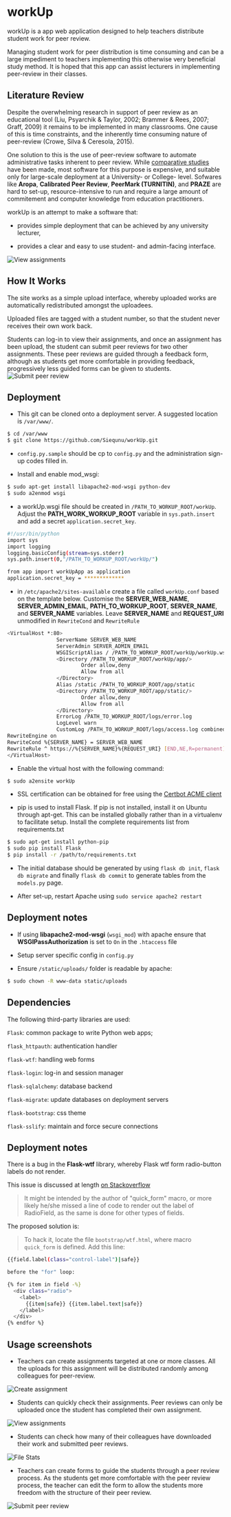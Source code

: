 # workUp
workUp is a app web application designed to help teachers distribute student work for peer review.

Managing student work for peer distribution is time consuming and can be a large impediment to
teachers implementing this otherwise very beneficial study method. It is hoped that this app can
assist lecturers in implementing peer-review in their classes.

## Literature Review

Despite the overwhelming research in support of peer review as an educational tool (Liu, Psyarchik & Taylor, 2002; Brammer & Rees, 2007; Graff, 2009)
it remains to be implemented in many classrooms. One cause of this is time constraints, and the inherently time consuming nature of peer-review (Crowe, Silva & Ceresola, 2015).

One solution to this is the use of peer-review software to automate administrative tasks inherent to peer review. While [comparative studies](https://www.reap.ac.uk/PEER/Software.aspx) have
been made, most software for this purpose is expensive, and suitable only for large-scale deployment at a University- or College- level. Sofwares like **Aropa**, **Calibrated Peer Review**,
**PeerMark (TURNITIN)**, and **PRAZE** are hard to set-up, resource-intensive to run and require a large amount of commitement and computer knowledge from education practitioners.

workUp is an attempt to make a software that:

* provides simple deployment that can be achieved by any university lecturer,

* provides a clear and easy to use student- and admin-facing interface.

![View assignments](https://raw.githubusercontent.com/Siequnu/workUp/master/assets/view_assignments.png)

## How It Works

The site works as a simple upload interface, whereby uploaded works are automatically
redistributed amongst the uploadees.

Uploaded files are tagged with a student number, so that the student never receives
their own work back.

Students can log-in to view their assignments, and once an assignment has been upload, the student
can submit peer reviews for two other assignments. These peer reviews are guided through a feedback form,
although as students get more comfortable in providing feedback, progressively less guided forms can be
given to students.
![Submit peer review](https://raw.githubusercontent.com/Siequnu/workUp/master/assets/submit_peerreview.png)


## Deployment

* This git can be cloned onto a deployment server. A suggested location is `/var/www/`.
```sh
$ cd /var/www
$ git clone https://github.com/Siequnu/workUp.git
```

* `config.py.sample` should be cp to `config.py` and the administration sign-up codes filled in.

* Install and enable mod_wsgi:
```sh
$ sudo apt-get install libapache2-mod-wsgi python-dev
$ sudo a2enmod wsgi 
```

* a workUp.wsgi file should be created in `/PATH_TO_WORKUP_ROOT/workUp`. Adjust the **PATH_WORK_WORKUP_ROOT** variable in `sys.path.insert`
and add a secret `application.secret_key`.

```sh
#!/usr/bin/python
import sys
import logging
logging.basicConfig(stream=sys.stderr)
sys.path.insert(0,"/PATH_TO_WORKUP_ROOT/workUp/")

from app import workUpApp as application
application.secret_key = *************
```

* in `/etc/apache2/sites-available` create a file called `workUp.conf` based on the template below. Customise the
**SERVER_WEB_NAME**, **SERVER_ADMIN_EMAIL**, **PATH_TO_WORKUP_ROOT**, **SERVER_NAME**,
 and **SERVER_NAME** variables. Leave **SERVER_NAME** and **REQUEST_URI** unmodified in
 `RewriteCond` and `RewriteRule`

```sh
<VirtualHost *:80>
                ServerName SERVER_WEB_NAME
                ServerAdmin SERVER_ADMIN_EMAIL
                WSGIScriptAlias / /PATH_TO_WORKUP_ROOT/workUp/workUp.wsgi
                <Directory /PATH_TO_WORKUP_ROOT/workUp/app/>
                        Order allow,deny
                        Allow from all
                </Directory>
                Alias /static /PATH_TO_WORKUP_ROOT/app/static
                <Directory /PATH_TO_WORKUP_ROOT/app/static/>
                        Order allow,deny
                        Allow from all
                </Directory>
                ErrorLog /PATH_TO_WORKUP_ROOT/logs/error.log
                LogLevel warn
                CustomLog /PATH_TO_WORKUP_ROOT/logs/access.log combined
RewriteEngine on
RewriteCond %{SERVER_NAME} = SERVER_WEB_NAME
RewriteRule ^ https://%{SERVER_NAME}%{REQUEST_URI} [END,NE,R=permanent]
</VirtualHost>
```

* Enable the virtual host with the following command:

```sh
$ sudo a2ensite workUp
```

* SSL certification can be obtained for free using the [Certbot ACME client](https://certbot.eff.org)

* pip is used to install Flask. If pip is not installed, install it on Ubuntu through apt-get.
This can be installed globally rather than in a virtualenv to facilitate setup.
Install the complete requirements list from requirements.txt

```sh
$ sudo apt-get install python-pip 
$ sudo pip install Flask 
$ pip install -r /path/to/requirements.txt
```

* The initial database should be generated by using `flask db init`, `flask db migrate` and finally `flask db commit` to generate tables from the `models.py` page.

* After set-up, restart Apache using `sudo service apache2 restart`

## Deployment notes

* If using **libapache2-mod-wsgi** (`wsgi_mod`) with apache ensure that **WSGIPassAuthorization** is set to `On` in the `.htaccess` file

* Setup server specific config in `config.py`

* Ensure `/static/uploads/` folder is readable by apache:

```sh
$ sudo chown -R www-data static/uploads
```


## Dependencies

The following third-party libraries are used:

`Flask`: common package to write Python web apps;

`flask_httpauth`: authentication handler

`flask-wtf`: handling web forms

`flask-login`: log-in and session manager

`flask-sqlalchemy`: database backend

`flask-migrate`: update databases on deployment servers

`flask-bootstrap`: css theme

`flask-sslify`: maintain and force secure connections

## Deployment notes

There is a bug in the **Flask-wtf** library, whereby Flask wtf form radio-button labels do not render.

This issue is discussed at length [on Stackoverflow](https://stackoverflow.com/questions/27705968/flask-wtform-radiofield-label-does-not-render)


>It might be intended by the author of "quick_form" macro, or more likely he/she missed a
>line of code to render out the label of RadioField, as the same is done for other types of fields.

The proposed solution is:

> To hack it, locate the file `bootstrap/wtf.html`, where macro `quick_form` is defined.
> Add this line:

```sh
{{field.label(class="control-label")|safe}}

before the "for" loop:

{% for item in field -%}
  <div class="radio">
    <label>
      {{item|safe}} {{item.label.text|safe}}
    </label>
  </div>
{% endfor %}
```

## Usage screenshots
* Teachers can create assignments targeted at one or more classes. All the uploads for this assignment will be distributed randomly among colleagues for peer-review.

![Create assignment](https://raw.githubusercontent.com/Siequnu/workUp/master/assets/create_assignment.png)

* Students can quickly check their assignments. Peer reviews can only be uploaded once the student has completed their own assignment.

![View assignments](https://raw.githubusercontent.com/Siequnu/workUp/master/assets/view_assignments.png)

* Students can check how many of their colleagues have downloaded their work and submitted peer reviews.

![File Stats](https://raw.githubusercontent.com/Siequnu/workUp/master/assets/file_stats.png)

* Teachers can create forms to guide the students through a peer review process. As the students get more comfortable with the peer review process, the teacher can edit the form
to allow the students more freedom with the structure of their peer review.

![Submit peer review](https://raw.githubusercontent.com/Siequnu/workUp/master/assets/submit_peerreview.png)



